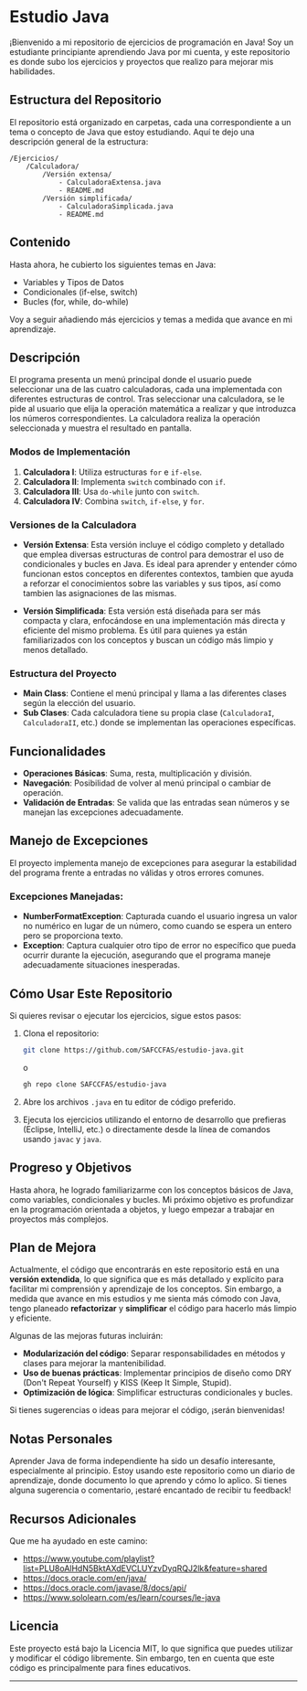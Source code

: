 # Estudio Java

¡Bienvenido a mi repositorio de ejercicios de programación en Java! Soy un estudiante principiante aprendiendo Java por 
mi cuenta, y este repositorio es donde subo los ejercicios y proyectos que realizo para mejorar mis habilidades.

## Estructura del Repositorio

El repositorio está organizado en carpetas, cada una correspondiente a un tema o concepto de Java que estoy estudiando.
Aquí te dejo una descripción general de la estructura:

```
/Ejercicios/
    /Calculadora/
        /Versión extensa/
            - CalculadoraExtensa.java
            - README.md
        /Versión simplificada/
            - CalculadoraSimplicada.java
            - README.md
```

## Contenido

Hasta ahora, he cubierto los siguientes temas en Java:

- Variables y Tipos de Datos
- Condicionales (if-else, switch)
- Bucles (for, while, do-while)

Voy a seguir añadiendo más ejercicios y temas a medida que avance en mi aprendizaje.

## Descripción

El programa presenta un menú principal donde el usuario puede seleccionar una de las cuatro calculadoras, cada una
implementada con diferentes estructuras de control. Tras seleccionar una calculadora, se le pide al usuario que elija la
operación matemática a realizar y que introduzca los números correspondientes. La calculadora realiza la operación
seleccionada y muestra el resultado en pantalla.

### Modos de Implementación

1. **Calculadora I**: Utiliza estructuras `for` e `if-else`.
2. **Calculadora II**: Implementa `switch` combinado con `if`.
3. **Calculadora III**: Usa `do-while` junto con `switch`.
4. **Calculadora IV**: Combina `switch`, `if-else`, y `for`.

### Versiones de la Calculadora

- **Versión Extensa**: Esta versión incluye el código completo y detallado que emplea diversas estructuras de control
para demostrar el uso de condicionales y bucles en Java. Es ideal para aprender y entender cómo funcionan estos
conceptos en diferentes contextos, tambien que ayuda a reforzar el conocimientos sobre las variables y sus tipos, así
como tambien las asignaciones de las mismas.


- **Versión Simplificada**: Esta versión está diseñada para ser más compacta y clara, enfocándose en una implementación
más directa y eficiente del mismo problema. Es útil para quienes ya están familiarizados con los conceptos y buscan un
código más limpio y menos detallado.

### Estructura del Proyecto

- **Main Class**: Contiene el menú principal y llama a las diferentes clases según la elección del usuario.
- **Sub Clases**: Cada calculadora tiene su propia clase (`CalculadoraI`, `CalculadoraII`, etc.) donde se implementan
las operaciones específicas.

## Funcionalidades

- **Operaciones Básicas**: Suma, resta, multiplicación y división.
- **Navegación**: Posibilidad de volver al menú principal o cambiar de operación.
- **Validación de Entradas**: Se valida que las entradas sean números y se manejan las excepciones adecuadamente.

## Manejo de Excepciones

El proyecto implementa manejo de excepciones para asegurar la estabilidad del programa frente a entradas no válidas y
otros errores comunes.

### Excepciones Manejadas:
- **NumberFormatException**: Capturada cuando el usuario ingresa un valor no numérico en lugar de un número, como cuando
se espera un entero pero se proporciona texto.
- **Exception**: Captura cualquier otro tipo de error no específico que pueda ocurrir durante la ejecución, asegurando
que el programa maneje adecuadamente situaciones inesperadas.


## Cómo Usar Este Repositorio

Si quieres revisar o ejecutar los ejercicios, sigue estos pasos:

1. Clona el repositorio:

   ```bash
   git clone https://github.com/SAFCCFAS/estudio-java.git
   ```
   o
   ```bash
   gh repo clone SAFCCFAS/estudio-java
   ```

2. Abre los archivos `.java` en tu editor de código preferido.
3. Ejecuta los ejercicios utilizando el entorno de desarrollo que prefieras (Eclipse, IntelliJ, etc.) o directamente
desde la línea de comandos usando `javac` y `java`.

## Progreso y Objetivos

Hasta ahora, he logrado familiarizarme con los conceptos básicos de Java, como variables, condicionales y bucles.
Mi próximo objetivo es profundizar en la programación orientada a objetos, y luego empezar a trabajar en proyectos más
complejos.

## Plan de Mejora

Actualmente, el código que encontrarás en este repositorio está en una **versión extendida**, lo que significa que es
más detallado y explícito para facilitar mi comprensión y aprendizaje de los conceptos. Sin embargo, a medida que avance
en mis estudios y me sienta más cómodo con Java, tengo planeado **refactorizar** y **simplificar** el código para
hacerlo más limpio y eficiente.

Algunas de las mejoras futuras incluirán:

- **Modularización del código**: Separar responsabilidades en métodos y clases para mejorar la mantenibilidad.
- **Uso de buenas prácticas**: Implementar principios de diseño como DRY (Don't Repeat Yourself) y KISS (Keep It Simple,
Stupid).
- **Optimización de lógica**: Simplificar estructuras condicionales y bucles.

Si tienes sugerencias o ideas para mejorar el código, ¡serán bienvenidas!

## Notas Personales

Aprender Java de forma independiente ha sido un desafío interesante, especialmente al principio. Estoy usando este
repositorio como un diario de aprendizaje, donde documento lo que aprendo y cómo lo aplico. Si tienes alguna sugerencia
o comentario, ¡estaré encantado de recibir tu feedback!

## Recursos Adicionales

Que me ha ayudado en este camino:

*  https://www.youtube.com/playlist?list=PLU8oAlHdN5BktAXdEVCLUYzvDyqRQJ2lk&feature=shared
*  https://docs.oracle.com/en/java/
*  https://docs.oracle.com/javase/8/docs/api/
*  https://www.sololearn.com/es/learn/courses/le-java


## Licencia

Este proyecto está bajo la Licencia MIT, lo que significa que puedes utilizar y modificar el código libremente.
Sin embargo, ten en cuenta que este código es principalmente para fines educativos.

---